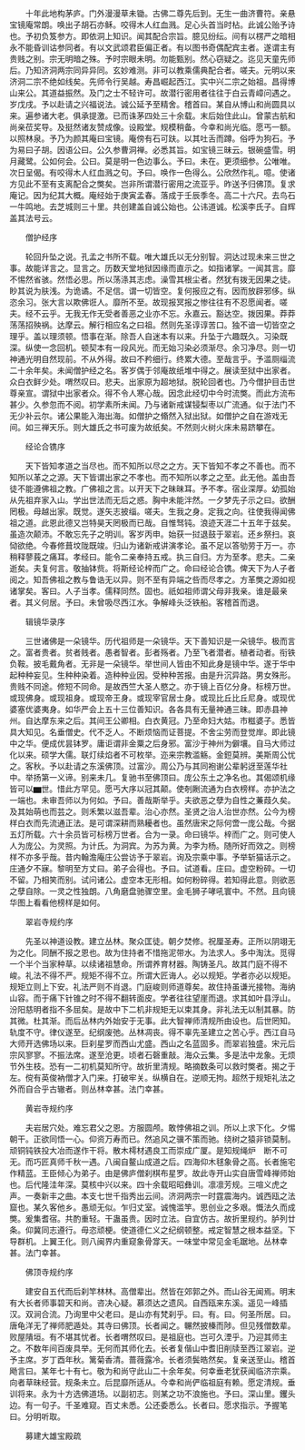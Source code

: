 <!-- { "loadSidebar": true } -->
　　十年此地构茅庐。门外漫漫草未锄。古佛二尊先后到。无生一曲济曹符。亲悬宝镜庵常朗。唤出子胡石亦稣。咬得木人红血溅。足心头首当时枮。此诚公贻予诗也。予初负笈参方。即依洞上知识。闻其配合宗旨。臆见纷纭。间有以楞严之暗相永不能昏训诂参同者。有以文武颂君臣偏正者。有以图书奇偶配宾主者。遂谓主有贵贱之别。宗无明暗之殊。予时宗眼未明。勿能甄别。然心窃疑之。迄见天童先师后。乃知济洞两宗同异异同。玄妙难测。非可以教乘儒典配合者。嗟夫。元明以来济洞二宗不绝如线矣。先师令行吴越。寿昌崛起西江。实中兴二宗之始祖。昌得博山来公。其道益振然。及门之士不轻许可。故潜行密用者往往于白云青嶂问遇之。岁戊戌。予以赴请之兴福说法。诚公延予至精舍。稽首曰。某自从博山和尚圆具以来。遍参诸大老。俱承提激。已而诛茅四处三十余载。末后始住此山。曾蒙古航和尚亲莅奖导。及挺然诸友赞成像。设殿堂。规模稍备。今幸和尚光临。愿丐一额。以照林泉。予乃为颜其庵曰宝镜。庵傍有石可趺。以其吐舌而蹲。俗呼为狗石。予为易曰子胡。因语公曰。公久参曹洞禅。必悉其旨。如宝镜三昧云。银碗盛雪。明月藏鹭。公如何会。公曰。莫是明一色边事么。予曰。未在。更须细参。公唯唯。次日呈偈。有咬得木人红血溅之句。予曰。唤作一色得么。公欣然作礼。噫。使诸方见此不至有支离配合之獘矣。岂非所谓潜行密用之流亚乎。昨送予归佛顶。复求庵记。因为纪其大概。庵经始于庚寅孟春。落成于壬辰季冬。高二十六尺。去鸟石一牛鸣地。去芝城则三十里。共创建盖自诚公始也。公讳道诚。松溪李氏子。自辉盖其法号云。

　　僧护经序

　　轮回升坠之说。孔孟之书所不载。唯大雄氏以无分别智。洞达过现未来三世之事。故能详言之。显言之。历数天堂地狱因缘而直示之。如指诸掌。一闻其言。靡不惕然省骇。然悟必思。所以荡涤其志虑。澡雪其根尘者。然犹有拨无因果之徒。眇其说为肤浅。为诡谲。不足信。谓一切皆空。复何报应之有。因而放辟邪侈。纵恣余习。张大言以欺佛诳人。靡所不至。故现报冥报之惨往往有不忍愿闻者。嗟夫。经不云乎。无我无作无受者善恶之业亦不忘。永嘉云。豁达空。拨因果。莽莽荡荡招殃祸。达摩云。解行相应名之曰祖。然则先圣谆谆苦口。独不谙一切皆空之理乎。盖以理须顿。悟事在渐。除吾人自迷本有以来。升坠于六趣既久。习染既深。纵使一念回机。顿契本有一段风光。而无始习染必须渐尽。余习净尽。则一切神通光明自然现前。不从外得。故曰不矜细行。终累大德。至哉言乎。予滥厕缁流二十余年矣。未闻僧护经之名。客岁偶于邻庵故纸堆中得之。展读至狱中出家者。众白衣鲜少处。喟然叹曰。悲夫。出家原为超地狱。脱轮回者也。乃今僧护目击世尊亲宣。谓狱中出家者众。得不令人寒心哉。因念此经切中今时流獘。而此方流布甚少。久参忽而不阅。初学素所未闻。乃与诸新戒谋锓梨枣以广流通。似于法门不无少补云尔。诸公果能入海出海。如僧护之翛然入狱出狱。如僧护之自在游戏无间。如三禅天乐。则大雄氏之书可废为故纸矣。不然则火树火床未易跻攀在。

　　经论合镌序

　　天下皆知孝道之当尽也。而不知所以尽之之方。天下皆知不孝之不善也。而不知所以革之之源。天下皆谓出家之不孝也。而不知所以孝之之至。此无他。盖由吾徒不能遵佛祖之教。广佛祖之言。以开天下之昧昧耳。予不孝。宿业深厚。幼孤始从先祖弃家入山。学出世法而无后之惑。胸中未能泮然。一夕梦先子示之曰。欲酬罔极。母越出家。既觉。遂矢志披缁。嗟夫。生我之身。定我之向。往使我得闻佛祖之道。此恩此德又岂特昊天罔极而已哉。自惟驽钝。浪迹天涯二十五年于兹矣。虽造次颠沛。不敢忘先子之明训。客岁丙申。始获一挝退鼓于翠岩。还乡祭扫。哀恸欲绝。今春修葺坟陇既竣。归山为诸新戒讲演孝论。虽不足以答劬劳于万一。亦稍释蓼莪之痛耳。孝经曰。能令二亲奉持五戒。执三自归。方为至孝。悲夫。二亲逝矣。夫复何言。敬抽钵赀。将斯经论梓而广之。命曰经论合镌。俾天下为人子者阅之。知吾佛祖之教与鲁诰无以异。则不至有异端之呰而尽孝之。方革獘之源如视诸掌矣。客曰。人子当孝。儒释同然。固也。祇如祖师谓父母非我亲。谁是最亲者。其义何居。予曰。未曾吸尽西江水。争解峰头泛铁船。客稽首而退。

　　辑镜华录序

　　三世诸佛是一朵镜华。历代祖师是一朵镜华。天下善知识是一朵镜华。极而言之。富者贵者。贫者贱者。愚者智者。彭者殇者。乃至飞者潜者。植者动者。衔铁负鞍。披毛戴角者。无非是一朵镜华。举世间人皆由不知此身是镜中华。遂于华中起种种妄见。生种种染着。造种种业因。受种种苦报。由是升沉异路。男女殊形。贵贱不同途。修短不同命。是故西竺大圣人愍之。亦于镜上百亿分身。标榜万世。或现佛身。或现祖身。或现帝王身。或现宰官居士身。或现比丘比丘尼身。或现优婆塞优婆夷身。如华严会上五十三位善知识。各各具有无量神通三昧。即赤县神州。自达摩东来之后。其间王公卿相。白衣黄冠。乃至命妇大姑。市糍婆子。悉皆具大知见。名垂僧史。代不乏人。不断烦恼而证菩提。不舍尘劳而登觉岸。即此镜中之华。便成优昙钵罗。庸讵谓非金粟之后身邪。富沙于神州为僻壤。自马大师过化以来。硕学大儒。联灯续焰者不可枚举。迩来宗教滥觞。金鋀莫辨。美斯周公忧之。客秋。予以赴请之东溪佛顶。过富沙。周公乃与其同袍谢公辈躬迓至莲华社中。举扬第一义谛。别来未几。复驰书至佛顶曰。庞公东土之净名也。其偈颂机缘皆可以▆世。惜此方罕见。愿丐大序以冠其颠。使剞劂流通为白衣榜样。亦护法之一端也。未审吾师以为何如。予曰。善哉斯举乎。夫欲恶之孽为自性之蒹葭久矣。及其始萌也而芸之。则禾繁以滋吾辈。治心亦然。圣贤之治人治世亦然。公今为榜样白衣而先流通正法。是可谓深耕而熟耰者也。虽然唐宋之际何啻一庞公哉。今据五灯所载。六十余员皆可标榜万世者。合为一录。命曰镜华。梓而广之。则可使人人为庞公。为灵照。为计氏。为洞宾。为苏为黄。为李为杨。随所好而效之。则榜样不亦多乎哉。昔内翰澹庵庄公尝访予于翠岩。询及宗乘中事。予举斩猫话示之。庄通夕不寐。黎明至方丈曰。弟子会得也。予曰。试道看。庄曰。虚空粉碎。一切不留。乃相笑而别。试问诸公。虚空本无形相。如何粉碎得。若知得此意。则欲恶之孽自除。一灵之性独朗。八角磨盘驰骤空里。金毛狮子哮吼寰中。不然。且向镜华图上看看他榜样是如何。

　　翠岩寺规约序

　　先圣以神道设教。建立丛林。聚众匡徒。朝夕焚修。祝厘圣寿。正所以阴翊无为之化。同酬不报之恩也。故为住持者不惜拖泥带水。为法求人。多中淘汰。觅得一个半个当家种草。以续诸祖慧命。所谓养育材器。陶铸圣凡。故其门庭不得不峻。礼法不得不严。规矩不得不立。所谓大匠诲人。必以规矩。学者亦必以规矩。规矩立则上下安。礼法严则不肖退。门庭峻则师道尊矣。故住持虽谦光接物。海纳山容。而于痛下针锥之时不得不翻转面皮。学者往往望崖而退。求其如叶县浮山。汾阳慈明者指不多屈矣。是故中下二机非规矩无以束其身。非礼法无以制其暴。防其微。杜其渐。而后丛林内外始安于无事。此大智禅师清规所由设也。后世罔知。轨度不守。律仪遂至。纪纲废弛。丛林凋丧。得不辜先圣建立之苦心乎。西江自马大师开选佛场以来。巨刹星罗而西山尤盛。西山之名蓝固多。而翠岩独盛。宋元后宗风寥寥。不振法席。遂至沧更。顷者石磬重敲。海众云集。多是法中龙象。无烦节外生枝。恐有一二初机莫知所守。故折里清规。略摘数条可以救时獘者。揭之于左。傥有英俊衲僧才入门来。打破牢关。纵横自在。逆顺无拘。超然于规矩礼法之外而自合乎古辙者。则丛林幸甚。法门幸甚。

　　黄岩寺规约序

　　夫岩居穴处。难忘君父之恩。方服圆颅。敢悖佛祖之训。所以上求下化。夕惕朝干。正欲同悟一心。仰资万寿而已。然追风之骥不策而驰。绕树之猿非锁莫制。顽铜钝铁投大冶而遂作干将。散木樗材遇良工而崇成广厦。是知规绳炉　断不可无。而巧匠真师千秋一遇。八闽自鳌山成道之后。四海仰木毬象骨之高。长者施宅作精蓝。王臣倾心为弟子。由是佛庐僧刹棋布星罗。故此寺开山实自唐雪峰禅师始也。后代隆洼年深。莫核中兴以来。四十余载昭昭彝训。凛凛芳规。三喧义虎之声。一奏新丰之曲。本支七世千指秀出云间。济洞两宗一时霆震海内。诚西瓯之法窟也。某久客他乡。愚顽无似。乍归丈室。诚愧滥竽。思创业之多艰。慨法久而成獘。爰集耆宿。共酌重轻。干蛊虽贵。因时立法。自宜仿古。故折里规约。胪列廿条。仰冀同志遵行。毋恣顽梗。使道德仁义之纪纲顿整。戒定智慧之根本益坚。下导群机。上翼王化。则八闽界内重窥象骨牚天。一味堂中常见金毛踞地。丛林幸甚。法门幸甚。

　　佛顶寺规约序

　　建安自五代而后刹竿林林。高僧辈出。然皆在郊郭之外。而山谷无闻焉。明末有大长者师事碧天和尚。咨决心疑。慕须达之遗风。自西瓯来东溪。遥见一峰插汉。双涧合流。乃询里中父老曰。是山亦有梵刹乎。曰。有。曰。何圣所居。曰。唐龟洋无了禅师肥遁处。其寺曰佛顶。长者闻之。冁然披榛而陟。但见残僧数辈。败屋隤垣。有不堪其忧者。长者喟然叹曰。是祖庭也。岂可久湮乎。乃迎其师主之。不数年间百废具举。无何而其师化去。长者复偕山中耆旧削牍至西江翠岩。逆予主席。岁丁酉年秋。篱菊香清。蔷薇露冷。长者须鬓皓然矣。复亲送至山。稽首飏言曰。某年七十有七。敬为和尚守此山二十余年矣。何幸垂老犹获闻临济宗乘。向者草昧经营。规条未立。后昆靡所适从。今幸和尚俨临祖庭有赖。愿定清规。垂训将来。永为十方选佛道场。以副初志。则某之功不浪施也。予曰。深山里。钁头边。有一句子。千圣难窥。百丈未悉。公还委悉么。长者曰。愿求指示。予握笔曰。分明听取。

　　募建大雄宝殿疏

